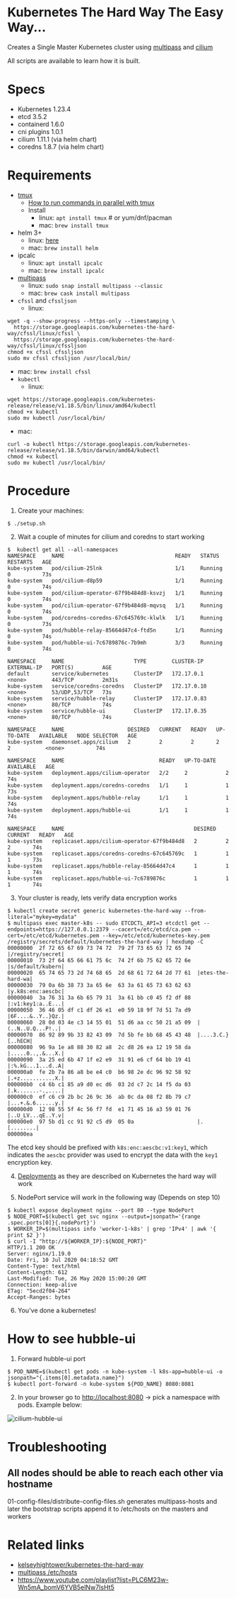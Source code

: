 # Kubernetes The Hard Way The Easy Way...

Creates a Single Master Kubernetes cluster using [multipass](https://github.com/canonical/multipass) and [cilium](https://docs.cilium.io/en/stable/gettingstarted/k8s-install-default/#install-cilium)

All scripts are available to learn how it is built.

# Specs

- Kubernetes 1.23.4
- etcd 3.5.2
- containerd 1.6.0
- cni plugins 1.0.1
- cilium 1.11.1 (via helm chart)
- coredns 1.8.7 (via helm chart)

# Requirements

- [tmux](https://github.com/tmux/tmux)
  - [How to run commands in parallel with tmux](https://github.com/kelseyhightower/kubernetes-the-hard-way/blob/master/docs/01-prerequisites.md#running-commands-in-parallel-with-tmux)
  - Install
    - linux: `apt install tmux` # or yum/dnf/pacman
    - mac: `brew install tmux`
- helm 3+
  - linux: [here](https://helm.sh/docs/intro/install/)
  - mac: `brew install helm`
- ipcalc
  - linux: `apt install ipcalc`
  - mac: `brew install ipcalc`
- [multipass](https://github.com/canonical/multipass)
  - linux: `sudo snap install multipass --classic`
  - mac: `brew cask install multipass`
- `cfssl` and `cfssljson`
  - linux:
```shell
wget -q --show-progress --https-only --timestamping \
  https://storage.googleapis.com/kubernetes-the-hard-way/cfssl/linux/cfssl \
  https://storage.googleapis.com/kubernetes-the-hard-way/cfssl/linux/cfssljson
chmod +x cfssl cfssljson
sudo mv cfssl cfssljson /usr/local/bin/
```
  - mac: `brew install cfssl`
- `kubectl`
  - linux:
```shell
wget https://storage.googleapis.com/kubernetes-release/release/v1.18.5/bin/linux/amd64/kubectl
chmod +x kubectl
sudo mv kubectl /usr/local/bin/
```
  - mac:
```shell
curl -o kubectl https://storage.googleapis.com/kubernetes-release/release/v1.18.5/bin/darwin/amd64/kubectl
chmod +x kubectl
sudo mv kubectl /usr/local/bin/
```

# Procedure

1. Create your machines:

```shell
$ ./setup.sh
```

2. Wait a couple of minutes for cilium and coredns to start working

```shell
$  kubectl get all --all-namespaces
NAMESPACE     NAME                                   READY   STATUS    RESTARTS   AGE
kube-system   pod/cilium-25lnk                       1/1     Running   0          73s
kube-system   pod/cilium-d8p59                       1/1     Running   0          74s
kube-system   pod/cilium-operator-67f9b484d8-ksvzj   1/1     Running   0          74s
kube-system   pod/cilium-operator-67f9b484d8-mqvsq   1/1     Running   0          74s
kube-system   pod/coredns-coredns-67c645769c-klwlk   1/1     Running   0          73s
kube-system   pod/hubble-relay-85664d47c4-ftd5n      1/1     Running   0          74s
kube-system   pod/hubble-ui-7c6789876c-7b9mh         3/3     Running   0          74s

NAMESPACE     NAME                      TYPE        CLUSTER-IP    EXTERNAL-IP   PORT(S)         AGE
default       service/kubernetes        ClusterIP   172.17.0.1    <none>        443/TCP         2m31s
kube-system   service/coredns-coredns   ClusterIP   172.17.0.10   <none>        53/UDP,53/TCP   73s
kube-system   service/hubble-relay      ClusterIP   172.17.0.83   <none>        80/TCP          74s
kube-system   service/hubble-ui         ClusterIP   172.17.0.35   <none>        80/TCP          74s

NAMESPACE     NAME                    DESIRED   CURRENT   READY   UP-TO-DATE   AVAILABLE   NODE SELECTOR   AGE
kube-system   daemonset.apps/cilium   2         2         2       2            2           <none>          74s

NAMESPACE     NAME                              READY   UP-TO-DATE   AVAILABLE   AGE
kube-system   deployment.apps/cilium-operator   2/2     2            2           74s
kube-system   deployment.apps/coredns-coredns   1/1     1            1           73s
kube-system   deployment.apps/hubble-relay      1/1     1            1           74s
kube-system   deployment.apps/hubble-ui         1/1     1            1           74s

NAMESPACE     NAME                                         DESIRED   CURRENT   READY   AGE
kube-system   replicaset.apps/cilium-operator-67f9b484d8   2         2         2       74s
kube-system   replicaset.apps/coredns-coredns-67c645769c   1         1         1       73s
kube-system   replicaset.apps/hubble-relay-85664d47c4      1         1         1       74s
kube-system   replicaset.apps/hubble-ui-7c6789876c         1         1         1       74s
```

3. Your cluster is ready, lets verify data encryption works

```shell
$ kubectl create secret generic kubernetes-the-hard-way --from-literal="mykey=mydata"
$ multipass exec master-k8s -- sudo ETCDCTL_API=3 etcdctl get --endpoints=https://127.0.0.1:2379 --cacert=/etc/etcd/ca.pem --cert=/etc/etcd/kubernetes.pem --key=/etc/etcd/kubernetes-key.pem /registry/secrets/default/kubernetes-the-hard-way | hexdump -C
00000000  2f 72 65 67 69 73 74 72  79 2f 73 65 63 72 65 74  |/registry/secret|
00000010  73 2f 64 65 66 61 75 6c  74 2f 6b 75 62 65 72 6e  |s/default/kubern|
00000020  65 74 65 73 2d 74 68 65  2d 68 61 72 64 2d 77 61  |etes-the-hard-wa|
00000030  79 0a 6b 38 73 3a 65 6e  63 3a 61 65 73 63 62 63  |y.k8s:enc:aescbc|
00000040  3a 76 31 3a 6b 65 79 31  3a 61 bb c0 45 f2 df 88  |:v1:key1:a..E...|
00000050  36 46 05 df c1 df 26 e1  e0 59 18 9f 7d 51 7a d9  |6F....&..Y..}Qz.|
00000060  28 0d 03 4e c3 14 55 01  51 d6 aa cc 50 21 a5 09  |(..N..U.Q...P!..|
00000070  86 92 89 9b 33 82 43 09  7d 5b fe bb 68 45 43 48  |....3.C.}[..hECH|
00000080  96 9a 1e a8 88 30 82 a8  2c d8 26 ea 12 19 58 da  |.....0..,.&...X.|
00000090  3a 25 ed 6b 47 1f e2 e9  31 91 e6 cf 64 bb 19 41  |:%.kG...1...d..A|
000000a0  fe 2b 7a 86 a8 be e4 c0  b6 98 2e dc 96 92 58 92  |.+z...........X.|
000000b0  c4 6b c1 85 a9 d0 ec d6  03 2d c7 2c 14 f5 da 03  |.k.......-.,....|
000000c0  ef c6 c9 2b bc 26 9c 36  ab 0c da 08 f2 8b 79 c7  |...+.&.6......y.|
000000d0  12 98 55 5f 4c 56 f7 fd  e1 71 45 16 a3 59 01 76  |..U_LV...qE..Y.v|
000000e0  97 5b d1 cc 91 92 c5 d9  05 0a                    |.[........|
000000ea
```

The etcd key should be prefixed with `k8s:enc:aescbc:v1:key1`, which indicates the `aescbc` provider was used to encrypt the data with the `key1` encryption key.

4. [Deployments](https://github.com/kelseyhightower/kubernetes-the-hard-way/blob/master/docs/13-smoke-test.md#deployments) as they are described on Kubernetes the hard way will work

5. NodePort service will work in the following way (Depends on step 10)

```shell
$ kubectl expose deployment nginx --port 80 --type NodePort
$ NODE_PORT=$(kubectl get svc nginx --output=jsonpath='{range .spec.ports[0]}{.nodePort}')
$ WORKER_IP=$(multipass info 'worker-1-k8s' | grep 'IPv4' | awk '{ print $2 }')
$ curl -I "http://${WORKER_IP}:${NODE_PORT}"
HTTP/1.1 200 OK
Server: nginx/1.19.0
Date: Fri, 10 Jul 2020 04:18:52 GMT
Content-Type: text/html
Content-Length: 612
Last-Modified: Tue, 26 May 2020 15:00:20 GMT
Connection: keep-alive
ETag: "5ecd2f04-264"
Accept-Ranges: bytes
```

6. You've done a kubernetes!

# How to see hubble-ui

1. Forward hubble-ui port

```shell
$ POD_NAME=$(kubectl get pods -n kube-system -l k8s-app=hubble-ui -o jsonpath="{.items[0].metadata.name}")
$ kubectl port-forward -n kube-system ${POD_NAME} 8080:8081
```

2. In your browser go to [http://localhost:8080](http://localhost:8080) -> pick a namespace with pods. Example below:

![cilium-hubble-ui](./img/Cilium-Hubble-UI.png)

# Troubleshooting

## All nodes should be able to reach each other via hostname

01-config-files/distribute-config-files.sh generates multipass-hosts and later the bootstrap scripts append it to /etc/hosts on the masters and workers

# Related links
- [kelseyhightower/kubernetes-the-hard-way](https://github.com/kelseyhightower/kubernetes-the-hard-way)
- [multipass /etc/hosts](https://github.com/canonical/multipass/issues/853#issuecomment-630097263)
- <https://www.youtube.com/playlist?list=PLC6M23w-Wn5mA_bomV6YVB5elNw7IsHt5>

